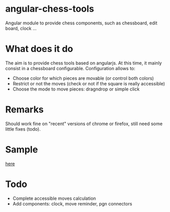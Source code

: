 # angular-chess-tools
Angular module to provide chess components, such as chessboard, edit board, clock ...


<h1> What does it do </h1>

<p>
The aim is to provide chess tools based on angularjs.
At this time, it mainly consist in a chessboard configurable.
Configuration allows to:
</p>
<ul>
	<li>
	Choose color for which pieces are movable (or control both colors) </li>
	<li>
	Restrict or not the moves (check or not if the square is really accessible) 
	</li>
	<li>
	Choose the mode to move pieces: dragndrop or simple click
	</li>
</ul>

<h1> Remarks </h1>
<p>
	Should work fine on "recent" versions of chrome or firefox,
	still need some little fixes (todo).
</p>


<h1>Sample</h1>

<a href="http://rlegrand.github.io/angular-chess-tools" target="_blank">
	here
</a>


<h1>Todo</h1>
<ul>
	<li>
		Complete accessible moves calculation
	</li>
	<li>
		Add components: clock, move reminder, pgn connectors
	</li>

</p>
